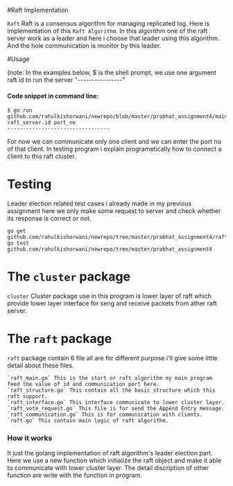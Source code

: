 #Raft Implementation

`Raft` Raft is a consensus algorithm for managing replicated log. Here is implementation of this `Raft Algorithm`. In this algorithm one of the raft server work as a leader and here i choose that leader using this algorithm.
And the hole communication is monitor by this leader.

#Usage

(note: In the examples below, $ is the shell prompt, we use one argument raft id to run the server "----------------"
#### Code snippet in command line:
```
$ go run github.com/rahulkishorwani/newrepo/blob/master/prabhat_assignment4/main.go raft_server.id port_no
---------------------------------

```
For now we can communicate only one client and we can enter the port no of that client. In testing program i explain programetically how to connect a client to this raft cluster.

# Testing

Leader election related test cases i already made in my previous assignment here we only make some request to server and check whether its response is correct or not. 

```
go get github.com/rahulkishorwani/newrepo/tree/master/prabhat_assignment4/raft
go test github.com/rahulkishorwani/newrepo/tree/master/prabhat_assignment4
```

# The `cluster` package

`cluster` Cluster package use in this program is lower layer of raft which provide lower layer interface for seng and receive packets from ather raft server.

# The `raft` package

`raft` package contain 6 file all are for different purpose i'll give some little detail about these files.
```
`raft_main.go` This is the start or raft algorithm my main program feed the value of id and communication port here.
`raft_structure.go` This contain all the basic structure which this raft support.
`raft_interface.go` This interface communicate to lower cluster layer.
`raft_vote_request.go` This file is for send the Append Entry message.
`raft_communication.go` This is for communication with clients.
`raft.go` This contain main logic of raft algorithm.
```

### How it works

It just the golang implementation of raft algorithm's leader election part. Here we use a new function which initialize the raft object and make it able to communicate with lower cluster layer.
	The detail discription of other function are write with the function in program.
